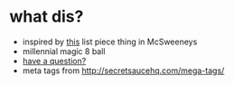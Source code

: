 # what dis?
- inspired by [this](http://www.mcsweeneys.net/articles/the-magic-8-ball-for-millennials) list piece thing in McSweeneys
- millennial magic 8 ball
- [have a question?](http://sajoy.github.io/magic-millennial/)
- meta tags from http://secretsaucehq.com/mega-tags/
